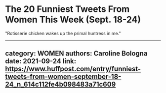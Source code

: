 # The 20 Funniest Tweets From Women This Week (Sept. 18-24)

"Rotisserie chicken wakes up the primal huntress in me."

---
category: WOMEN
authors: Caroline Bologna
date: 2021-09-24
link: https://www.huffpost.com/entry/funniest-tweets-from-women-september-18-24_n_614c112fe4b098483a71c609
---
